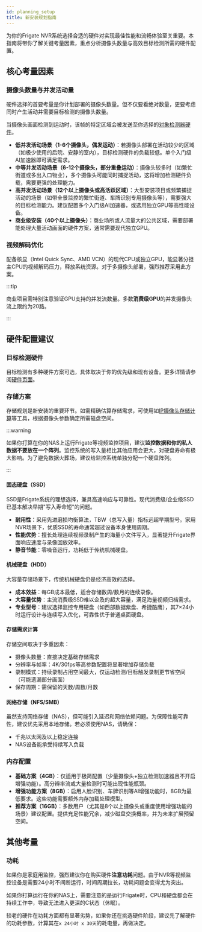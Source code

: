 ```yaml
---
id: planning_setup
title: 新安装规划指南
---
```


为你的Frigate NVR系统选择合适的硬件对实现最佳性能和流畅体验至关重要。本指南将带你了解关键考量因素，重点分析摄像头数量与高效目标检测所需的硬件配置。

## 核心考量因素

### 摄像头数量与并发活动量

硬件选择的首要考量是你计划部署的摄像头数量。但不仅要看绝对数量，更要考虑同时产生活动并需要目标检测的摄像头数量。

当摄像头画面检测到运动时，该帧的特定区域会被发送至你选择的[对象检测器硬件](/configuration/object_detectors)。

- **低并发活动场景（1-6个摄像头，偶发运动）**：若摄像头部署在活动较少的区域（如极少使用的后院、安静的室内），目标检测硬件的负载较低。单个入门级AI加速器即可满足需求。
- **中等并发活动场景（6-12个摄像头，部分重叠运动）**：摄像头较多时（如繁忙街道或多出入口物业），多个摄像头可能同时捕捉活动，这将增加检测硬件负载，需要更强的处理能力。
- **高并发活动场景（12个以上摄像头或高活跃区域）**：大型安装项目或频繁捕捉活动的场景（如带全景监控的繁忙街道、车牌识别专用摄像头等），需要强大的目标检测能力。建议配置多个入门级AI加速器，或选用独立GPU等高性能设备。
- **商业级安装（40个以上摄像头）**：商业场所或人流量大的公共区域，需要部署能处理大量活动画面的硬件方案，通常需要现代独立GPU。

### 视频解码优化

配备核显（Intel Quick Sync、AMD VCN）的现代CPU或独立GPU，能显著分担主CPU的视频解码压力，释放系统资源。对于多摄像头部署，强烈推荐采用此方案。

:::tip

商业项目需特别注意验证GPU支持的并发流数量。多数**消费级GPU**的并发摄像头流上限约为20路。

:::

## 硬件配置建议

### 目标检测硬件
目标检测有多种硬件方案可选，具体取决于你的优先级和现有设备。更多详情请参阅[硬件页面](./hardware.md#detectors)。

### 存储方案
存储规划是新安装的重要环节。如需精确估算存储需求，可使用如[IP摄像头存储计算](https://calculator.ipconfigure.com/)等工具，根据摄像头参数确定所需磁盘空间。

:::warning

如果你打算在你的NAS上运行Frigate等视频监控项目，建议**监控数据和你的私人数据不要放在一个阵列**。监控系统的写入量相比其他应用会更大，对硬盘寿命有极大影响。为了避免数据火葬场，建议给监控系统单独分配一个硬盘阵列。

:::

#### 固态硬盘（SSD）
SSD是Frigate系统的理想选择，兼具高速响应与可靠性。现代消费级/企业级SSD已基本解决早期"写入寿命短"的问题。

- **耐用性**：采用先进磨损均衡算法，TBW（总写入量）指标远超早期型号。家用NVR场景下，优质SSD的寿命通常超过设备本身使用周期。
- **性能优势**：擅长处理连续视频录制产生的海量小文件写入，显著提升Frigate界面响应速度与录像回放效率。
- **静音节能**：零噪音运行，功耗低于传统机械硬盘。

#### 机械硬盘（HDD）
大容量存储场景下，传统机械硬盘仍是经济高效的选择。

- **成本效益**：每GB成本最低，适合存储数周/数月的连续录像。
- **大容量优势**：主流消费级SSD难以企及的超大容量，满足海量视频归档需求。
- **专业型号**：建议选择监控专用硬盘（如西部数据紫盘、希捷酷鹰），其7×24小时运行设计与连续写入优化，可靠性优于普通桌面硬盘。

#### 存储需求计算
存储空间取决于多重因素：
- 摄像头数量：直接决定基础存储需求
- 分辨率与帧率：4K/30fps等高参数配置将显著增加存储负载
- 录制模式：持续录制占用空间最大，仅运动检测/目标触发录制更节省空间（可能遗漏部分画面）
- 保存周期：需保留的天数/周数/月数

#### 网络存储（NFS/SMB）
虽然支持网络存储（NAS），但可能引入延迟和网络依赖问题。为保障性能可靠性，建议优先采用本地存储。若必须使用NAS，请确保：
- 千兆以太网及以上稳定连接
- NAS设备能承受持续写入负载

### 内存配置
- **基础方案（4GB）**：仅适用于极简配置（少量摄像头+独立检测加速器且不开启增强功能）。高分辨率流或大量检测时可能出现性能瓶颈。
- **增强功能方案（8GB）**：启用人脸识别、车牌识别等AI增强功能时，8GB为最低要求。这些功能需要额外内存加载处理模型。
- **推荐方案（16GB）**：多数用户（尤其是8个以上摄像头或重度使用增强功能的场景）建议配置。提供充足性能冗余，减少磁盘交换概率，并为未来扩展预留空间。


## 其他考量

### 功耗
如果你是家庭用监控，强烈建议你在购买硬件**注意功耗**问题。由于NVR等视频监控设备是需要24小时不间断运行，时间周期拉长，功耗问题会变得尤为突出。

如果你打算运行在你的NAS上，需要注意的是运行Frigate时，CPU和硬盘都会在持续工作中，导致无法进入更深的C状态（休眠）。

较老的硬件在功耗方面都有显著劣势，如果你还在挑选硬件阶段，建议先了解硬件的功耗参数，计算其在`x 24小时 x 30天`的耗电量，再做决定。